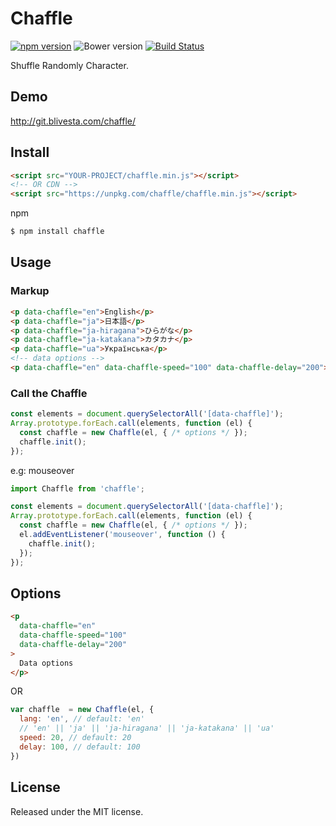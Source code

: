 # Chaffle

[![npm version](https://img.shields.io/npm/v/chaffle.svg?style=flat-square)](https://www.npmjs.com/package/chaffle)
![Bower version](https://img.shields.io/bower/v/chaffle.svg?style=flat-square)
[![Build Status](https://img.shields.io/travis/blivesta/chaffle/master.svg?style=flat-square)](https://travis-ci.org/blivesta/chaffle)


Shuffle Randomly Character.

## Demo

http://git.blivesta.com/chaffle/

## Install

```html
<script src="YOUR-PROJECT/chaffle.min.js"></script>
<!-- OR CDN -->
<script src="https://unpkg.com/chaffle/chaffle.min.js"></script>
```

npm

```html
$ npm install chaffle
```

## Usage

### Markup

```html
<p data-chaffle="en">English</p>
<p data-chaffle="ja">日本語</p>
<p data-chaffle="ja-hiragana">ひらがな</p>
<p data-chaffle="ja-katakana">カタカナ</p>
<p data-chaffle="ua">Українська</p>
<!-- data options -->
<p data-chaffle="en" data-chaffle-speed="100" data-chaffle-delay="200">Data options</p>
```

### Call the Chaffle

```js
const elements = document.querySelectorAll('[data-chaffle]');
Array.prototype.forEach.call(elements, function (el) {
  const chaffle = new Chaffle(el, { /* options */ });
  chaffle.init();
});
```

e.g: mouseover

```js
import Chaffle from 'chaffle';

const elements = document.querySelectorAll('[data-chaffle]');
Array.prototype.forEach.call(elements, function (el) {
  const chaffle = new Chaffle(el, { /* options */ });
  el.addEventListener('mouseover', function () {
    chaffle.init();
  });
});
```

## Options

```html
<p
  data-chaffle="en"
  data-chaffle-speed="100"
  data-chaffle-delay="200"
>
  Data options
</p>
```

OR

```js
var chaffle  = new Chaffle(el, {
  lang: 'en', // default: 'en'
  // 'en' || 'ja' || 'ja-hiragana' || 'ja-katakana' || 'ua'
  speed: 20, // default: 20
  delay: 100, // default: 100
})
```

## License
Released under the MIT license.
